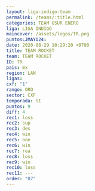 ```yaml
---
layout: liga-indigo-team
permalink: /teams/:title.html
categories: TEAM GSUR ENERO
liga: LIGA INDIGO
maincover: /assets/logos/TR.png
puntosLJMAYO24: 
date: 2020-08-29 10:29:20 +0700
title: TEAM ROCKET
team: TEAM ROCKET
ID: TR
pais: mx
region: LAN
ligas: 
cxf: "1"
rango: ORO
sector: CXF
temporada: SI
puntos: 9
diff: 4
rec1: loss
rec2: sup
rec3: des
rec4: win
rec5: one
rec6: win
rec7: rea
rec8: loss
rec9: win
rec10: loss
rec11: ---
order: "07"
---
```

